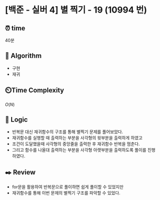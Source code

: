 # [백준 - 실버 4] 별 찍기 - 19  (10994 번)

## ⏰  **time**

40분

## :pushpin: **Algorithm**

- 구현
- 재귀

## ⏲️**Time Complexity**

$O(N)$

## :round_pushpin: **Logic**

- 반복문 대신 재귀함수의 구조를 통해 별찍기 문제를 풀어보았다.
- 재귀함수를 실행할 때 출력하는 부분을 사각형의 윗부분을 출력하게 하였고
- 조건이 도달했을때 사각형의 중앙줄을 출력한 후 재귀함수 반복을 멈춘다.
- 그리고 함수를 나올대 출력하는 부분을 사각형 아랫부분을 출력하도록 풀이를 진행하였다.

## :black_nib: **Review**

- for문을 활용하여 반복문으로 풀이하면 쉽게 풀이할 수 있었지만
- 재귀함수를 통해 이번 문제의 별찍기 구조를 파악할 수 있었다.